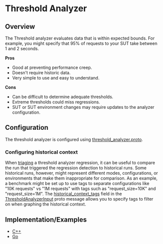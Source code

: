 # Threshold Analyzer

## Overview

The Threshold analyzer evaluates data that is within expected bounds. For
example, you might specify that 95% of requests to your SUT take between 1 and 2
seconds.

**Pros**

*   Good at preventing performance creep.
*   Doesn't require historic data.
*   Very simple to use and easy to understand.

**Cons**

*   Can be difficult to determine adequate thresholds.
*   Extreme thresholds could miss regressions.
*   SUT or SUT environment changes may require updates to the analyzer
    configuration.

## Configuration

The threshold analyzer is configured using
[threshold_analyzer.proto](../proto/clients/analyzers/threshold_analyzer.proto).

### Configuring historical context

When [triaging](ANALYZERS.md#analyzer-triage) a threshold analyzer regression,
it can be useful to compare the run that triggered the regression detection to
historical runs. Some historical runs, however, might represent different modes,
configurations, or environments that make them inappropriate for comparison. As
an example, a benchmark might be set up to use tags to separate configurations
like "10K requests" vs "1M requests" with tags such as "request_size=10K" and
"request_size=1M". The
[historical_context_tags](../proto/clients/analyzers/threshold_analyzer.proto?q=symbol:historical_context_tags)
field in the
[ThresholdAnalyzerInput](../proto/clients/analyzers/threshold_analyzer.proto?q=symbol:ThresholdAnalyzerInput)
proto message allows you to specify tags to filter on when graphing the
historical context.

## Implementation/Examples
* [C++](../examples/cxx_quickstore/example_test.cc)
* [Go](../examples/go_quickstore/example_test.go)
